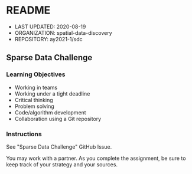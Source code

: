 # README
* LAST UPDATED: 2020-08-19
* ORGANIZATION: spatial-data-discovery
* REPOSITORY: ay2021-1/sdc

## Sparse Data Challenge

### Learning Objectives
* Working in teams
* Working under a tight deadline
* Critical thinking
* Problem solving
* Code/algorithm development
* Collaboration using a Git repository

### Instructions
See "Sparse Data Challenge" GitHub Issue.

You may work with a partner.
As you complete the assignment, be sure to keep track of your strategy and your sources.

